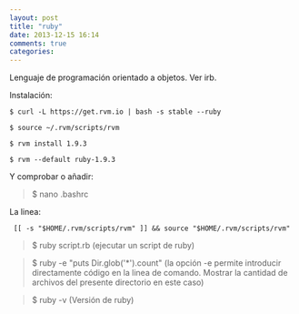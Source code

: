 ```yaml
---
layout: post
title: "ruby"
date: 2013-12-15 16:14
comments: true
categories: 
---
```

Lenguaje de programación orientado a objetos. Ver irb.

Instalación:

	$ curl -L https://get.rvm.io | bash -s stable --ruby

	$ source ~/.rvm/scripts/rvm

	$ rvm install 1.9.3

	$ rvm --default ruby-1.9.3

Y comprobar o añadir:

>$ nano .bashrc

La linea:

	 [[ -s "$HOME/.rvm/scripts/rvm" ]] && source "$HOME/.rvm/scripts/rvm"

>$ ruby script.rb (ejecutar un script de ruby)

>$ ruby -e "puts Dir.glob('*').count" (la opción -e permite introducir directamente código en la linea de comando. Mostrar la cantidad de archivos del presente directorio en este caso)

>$ ruby -v (Versión de ruby)

